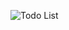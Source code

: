 


![Todo List](https://user-images.githubusercontent.com/57777672/192122183-74e6f208-8e64-400a-beca-0719cbe195bb.png)
